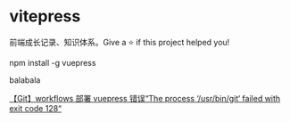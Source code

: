 # vitepress
前端成长记录、知识体系。Give a ⭐️ if this project helped you!

npm install -g vuepress

balabala

[【Git】workflows 部署 vuepress 错误“The process ‘/usr/bin/git‘ failed with exit code 128“](https://blog.csdn.net/weixin_42282187/article/details/124766382)
